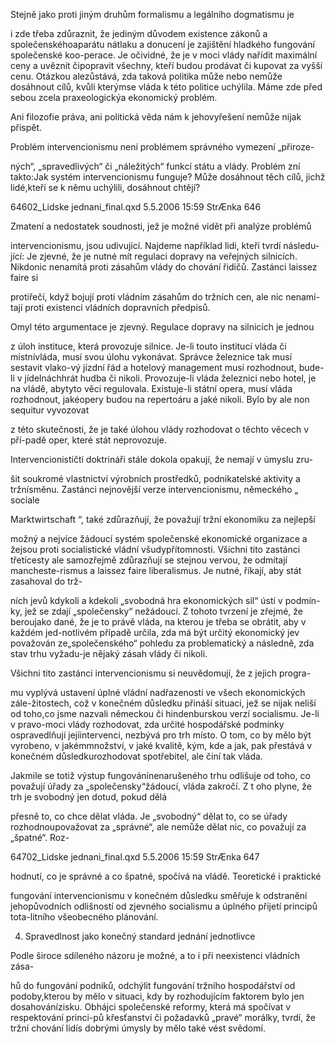 
Stejně jako proti jiným druhům formalismu a legálního dogmatismu je

i zde třeba zdůraznit, že jediným důvodem existence zákonů a společenskéhoaparátu nátlaku a donucení je zajištění hladkého fungování společenské koo-perace. Je očividné, že je v moci vlády nařídit maximální ceny a uvěznit čipopravit všechny, kteří budou prodávat či kupovat za vyšší cenu. Otázkou alezůstává, zda taková politika může nebo nemůže dosáhnout cílů, kvůli kterýmse vláda k této politice uchýlila. Máme zde před sebou zcela praxeologickýa ekonomický problém.

Ani filozofie práva, ani politická věda nám k jehovyřešení nemůže nijak přispět.

Problém intervencionismu není problémem správného vymezení „přiroze-

ných“, „spravedlivých“ či „náležitých“ funkcí státu a vlády. Problém zní takto:Jak systém intervencionismu funguje? Může dosáhnout těch cílů, jichž lidé,kteří se k němu uchýlili, dosáhnout chtějí?

64602_Lidske jednani_final.qxd 5.5.2006 15:59 StrÆnka 646

Zmatení a nedostatek soudnosti, jež je možné vidět při analýze problémů

intervencionismu, jsou udivující. Najdeme například lidi, kteří tvrdí následu-jící: Je zjevné, že je nutné mít regulaci dopravy na veřejných silnicích. Nikdonic nenamítá proti zásahům vlády do chování řidičů. Zastánci laissez faire si

protiřečí, když bojují proti vládním zásahům do tržních cen, ale nic nenamí-tají proti existenci vládních dopravních předpisů.

Omyl této argumentace je zjevný. Regulace dopravy na silnicích je jednou

z úloh instituce, která provozuje silnice. Je-li touto institucí vláda či místnívláda, musí svou úlohu vykonávat. Správce železnice tak musí sestavit vlako-vý jízdní řád a hotelový management musí rozhodnout, bude-li v jídelnáchhrát hudba či nikoli. Provozuje-li vláda železnici nebo hotel, je na vládě, abytyto věci regulovala. Existuje-li státní opera, musí vláda rozhodnout, jakéopery budou na repertoáru a jaké nikoli. Bylo by ale non sequitur vyvozovat

z této skutečnosti, že je také úlohou vlády rozhodovat o těchto věcech v pří-padě oper, které stát neprovozuje.

Intervencionističtí doktrináři stále dokola opakují, že nemají v úmyslu zru-

šit soukromé vlastnictví výrobních prostředků, podnikatelské aktivity a tržnísměnu. Zastánci nejnovější verze intervencionismu, německého „ sociale

Marktwirtschaft “, také zdůrazňují, že považují tržní ekonomiku za nejlepší

možný a nejvíce žádoucí systém společenské ekonomické organizace a žejsou proti socialistické vládní všudypřítomnosti. Všichni tito zastánci třetícesty ale samozřejmě zdůrazňují se stejnou vervou, že odmítají mancheste-rismus a laissez faire liberalismus. Je nutné, říkají, aby stát zasahoval do trž-

ních jevů kdykoli a kdekoli „svobodná hra ekonomických sil“ ústí v podmín-ky, jež se zdají „společensky“ nežádoucí. Z tohoto tvrzení je zřejmé, že beroujako dané, že je to právě vláda, na kterou je třeba se obrátit, aby v každém jed-notlivém případě určila, zda má být určitý ekonomický jev považován ze„společenského“ pohledu za problematický a následně, zda stav trhu vyžadu-je nějaký zásah vlády či nikoli.

Všichni tito zastánci intervencionismu si neuvědomují, že z jejich progra-

mu vyplývá ustavení úplné vládní nadřazenosti ve všech ekonomických zále-žitostech, což v konečném důsledku přináší situaci, jež se nijak neliší od toho,co jsme nazvali německou či hindenburskou verzí socialismu. Je-li v pravo-moci vlády rozhodovat, zda určité hospodářské podmínky ospravedlňují jejíintervenci, nezbývá pro trh místo. O tom, co by mělo být vyrobeno, v jakémmnožství, v jaké kvalitě, kým, kde a jak, pak přestává v konečném důsledkurozhodovat spotřebitel, ale činí tak vláda.

Jakmile se totiž výstup fungovánínenarušeného trhu odlišuje od toho, co považují úřady za „společensky“žádoucí, vláda zakročí. Z t oho plyne, že trh je svobodný jen dotud, pokud dělá

přesně to, co chce dělat vláda. Je „svobodný“ dělat to, co se úřady rozhodnoupovažovat za „správné“, ale nemůže dělat nic, co považují za „špatné“. Roz-

64702_Lidske jednani_final.qxd 5.5.2006 15:59 StrÆnka 647

hodnutí, co je správné a co špatné, spočívá na vládě. Teoretické i praktické

fungování intervencionismu v konečném důsledku směřuje k odstranění jehopůvodních odlišností od zjevného socialismu a úplného přijetí principů tota-litního všeobecného plánování.

4. Spravedlnost jako konečný standard jednání jednotlivce

Podle široce sdíleného názoru je možné, a to i při neexistenci vládních zása-

hů do fungování podniků, odchýlit fungování tržního hospodářství od podoby,kterou by mělo v situaci, kdy by rozhodujícím faktorem bylo jen dosahovánízisku. Obhájci společenské reformy, která má spočívat v respektování princi-pů křesťanství či požadavků „pravé“ morálky, tvrdí, že tržní chování lidís dobrými úmysly by mělo také vést svědomí.
